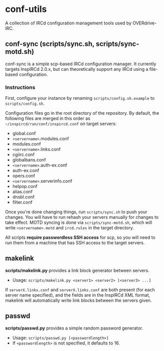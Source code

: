 # conf-utils
A collection of IRCd configuration management tools used by OVERdrive-IRC.

## conf-sync (scripts/sync.sh, scripts/sync-motd.sh)
conf-sync is a simple scp-based IRCd configuration manager.
It currently targets InspIRCd 2.0.x, but can theoretically support any IRCd using a file-based configuration.

### Instructions
First, configure your instance by renaming `scripts/config.sh.example` to `scripts/config.sh`.

Configuration files go in the root directory of the repository. By default, the following files
are merged in this order as `~/inspircd/run/conf/inspircd.conf` on target servers:

 * global.conf
 * `<servername>`.modules.conf
 * modules.conf
 * `<servername>`.links.conf
 * cgiirc.conf
 * globalbans.conf
 * `<servername>`.auth-ex.conf
 * auth-ex.conf
 * opers.conf
 * `<servername>`.serverinfo.conf
 * helpop.conf
 * alias.conf
 * dnsbl.conf
 * filter.conf

Once you're done changing things, run `scripts/sync.sh` to push your changes.
You will have to run rehash your servers manually for changes to take effect.
MOTD syncing is done via `scripts/sync-motd.sh`, which will write `<servername>.motd`
and `ircd.rules` in the target directory.

All scripts **require passwordless SSH access** for scp, so you will need to run
them from a machine that has SSH access to the target servers.

## makelink

**scripts/makelink.py** provides a link block generator between servers.
   - Usage: `scripts/makelink.py <server1> <server2> [<server3> ...]`

If `serverX.links.conf` and `serverX.links.conf` are both present (for each
server name specified), and the fields are in the InspIRCd XML format,
makelink will automatically write link blocks between the servers given.

## passwd

**scripts/passwd.py** provides a simple random password generator.
   - Usage: `scripts/passwd.py [<passwordlength>]`
   - If `<passwordlength>` is not specified, it defaults to 16.
